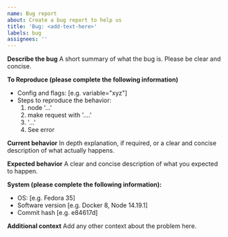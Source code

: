 ```yaml
---
name: Bug report
about: Create a bug report to help us
title: 'Bug: <add-text-here>'
labels: bug
assignees: ''
---
```


**Describe the bug** A short summary of what the bug is. Please be clear and concise.

**To Reproduce (please complete the following information)**

-   Config and flags: [e.g. variable="xyz"]
-   Steps to reproduce the behavior:
    1. node '...'
    2. make request with '....'
    3. '...'
    4. See error

**Current behavior** In depth explanation, if required, or a clear and concise description of what actually happens.

**Expected behavior** A clear and concise description of what you expected to happen.

**System (please complete the following information):**

-   OS: [e.g. Fedora 35]
-   Software version [e.g. Docker 8, Node 14.19.1]
-   Commit hash [e.g. e84617d]

**Additional context** Add any other context about the problem here.
